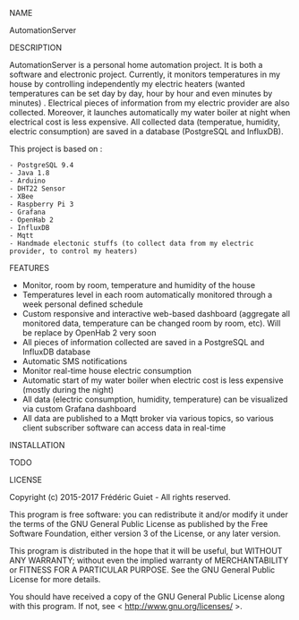 NAME
    
  AutomationServer

DESCRIPTION

  AutomationServer is a personal home automation project. 
  It is both a software and electronic project.
  Currently, it monitors temperatures in my house by controlling independently my electric heaters (wanted temperatures can be set day by day, hour by hour and even minutes by minutes) . 
  Electrical pieces of information from my electric provider are also collected. 
  Moreover, it launches automatically my water boiler at night when electrical cost is less expensive. 
  All collected data (temperatue, humidity, electric consumption) are saved in a database (PostgreSQL and InfluxDB).
  
  This project is based on :
  
    - PostgreSQL 9.4
    - Java 1.8
    - Arduino
    - DHT22 Sensor
    - XBee
    - Raspberry Pi 3
    - Grafana
    - OpenHab 2
    - InfluxDB
    - Mqtt
    - Handmade electonic stuffs (to collect data from my electric provider, to control my heaters)
  
FEATURES

  - Monitor, room by room, temperature and humidity of the house
  - Temperatures level in each room automatically monitored through a week personal defined schedule
  - Custom responsive and interactive web-based dashboard (aggregate all monitored data, temperature can be changed room by room, etc). Will be replace by OpenHab 2 very soon
  - All pieces of information collected are saved in a PostgreSQL and InfluxDB database 
  - Automatic SMS notifications
  - Monitor real-time house electric consumption
  - Automatic start of my water boiler when electric cost is less expensive (mostly during the night)
  - All data (electric consumption, humidity, temperature) can be visualized via custom Grafana dashboard
  - All data are published to a Mqtt broker via various topics, so various client subscriber software can access data in real-time

INSTALLATION

  TODO

LICENSE

  Copyright (c) 2015-2017 Frédéric Guiet  - All rights reserved.

  This program is free software: you can redistribute it and/or modify
  it under the terms of the GNU General Public License as published by
  the Free Software Foundation, either version 3 of the License, or
  any later version.

  This program is distributed in the hope that it will be useful,
  but WITHOUT ANY WARRANTY; without even the implied warranty of
  MERCHANTABILITY or FITNESS FOR A PARTICULAR PURPOSE.  See the
  GNU General Public License for more details.

  You should have received a copy of the GNU General Public License
  along with this program.  If not, see < http://www.gnu.org/licenses/ >.
